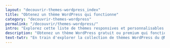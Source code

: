 ```yaml
---
layout: "decouvrir-themes-wordpress_index"
title: "Obtenez un thème WordPress qui fonctionne"
category: "decouvrir-themes-wordpress"
permalink: "/decouvrir/themes-wordpress/"
intro: "Explorez cette liste de thèmes responsives et personnalisables pour créer votre blog, votre portfolio ou le site web d'un ami. Chacun des thèmes WordPress ci-dessous a été sélectionné pour son design sympa, ses fonctionnalités utiles & son code propre. Pour résumé, vous obtiendrez un thème qui fonctionne. N'hésitez pas à suggérer vos découvertes et vos créations."
description: "Obtenez un thème WordPress gratuit ou premium qui fonctionne pour créer votre blog, votre portfolio ou le site web d'un ami"
text-twtr: "En train d'explorer la collection de thèmes WordPress du @MagDuWebdesign"
---
```

